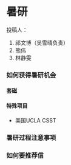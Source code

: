 # 暑研

投稿人：

1. 祁文博（吴雪晴负责）
2. 熊伟
3. 林静雯

### 如何获得暑研机会

#### 套磁

#### 特殊项目

* 美国UCLA CSST

### 暑研过程注意事项

### 如何要推荐信



